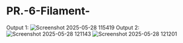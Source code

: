 # PR.-6-Filament-
Output 1:
![Screenshot 2025-05-28 115419](https://github.com/user-attachments/assets/a742e8da-dbdf-4a11-a638-a35b2543c045)
Output 2:
![Screenshot 2025-05-28 121143](https://github.com/user-attachments/assets/21d27905-9530-4302-aff1-77d167f36c7e)
![Screenshot 2025-05-28 121201](https://github.com/user-attachments/assets/6719e62a-82ec-411e-828e-9d9948ebdc8f)


